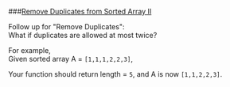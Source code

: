 ###[Remove Duplicates from Sorted Array II](http://leetcode.com/onlinejudge#question_80)

Follow up for "Remove Duplicates":  
What if duplicates are allowed at most twice?

For example,  
Given sorted array A = `[1,1,1,2,2,3]`,

Your function should return length = `5`, and A is now `[1,1,2,2,3]`.